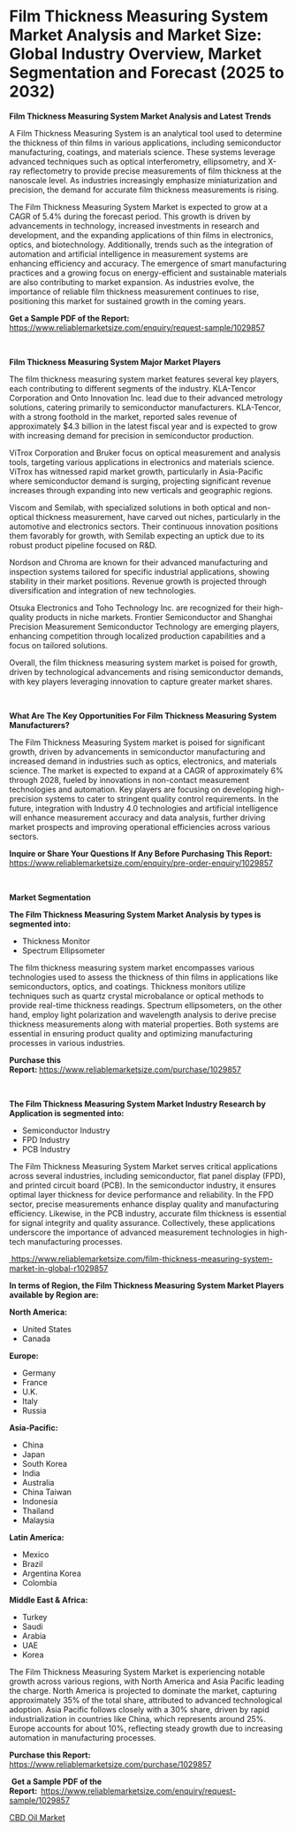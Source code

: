 <p><h1>Film Thickness Measuring System Market Analysis and Market Size: Global Industry Overview, Market Segmentation and Forecast (2025 to 2032)</h1></p><p><strong>Film Thickness Measuring System Market Analysis and Latest Trends</strong></p>
<p><p>A Film Thickness Measuring System is an analytical tool used to determine the thickness of thin films in various applications, including semiconductor manufacturing, coatings, and materials science. These systems leverage advanced techniques such as optical interferometry, ellipsometry, and X-ray reflectometry to provide precise measurements of film thickness at the nanoscale level. As industries increasingly emphasize miniaturization and precision, the demand for accurate film thickness measurements is rising.</p><p>The Film Thickness Measuring System Market is expected to grow at a CAGR of 5.4% during the forecast period. This growth is driven by advancements in technology, increased investments in research and development, and the expanding applications of thin films in electronics, optics, and biotechnology. Additionally, trends such as the integration of automation and artificial intelligence in measurement systems are enhancing efficiency and accuracy. The emergence of smart manufacturing practices and a growing focus on energy-efficient and sustainable materials are also contributing to market expansion. As industries evolve, the importance of reliable film thickness measurement continues to rise, positioning this market for sustained growth in the coming years.</p></p>
<p><strong>Get a Sample PDF of the Report:&nbsp;</strong> <a href="https://www.reliablemarketsize.com/enquiry/request-sample/1029857?utm_campaign=3069&utm_medium=2&utm_source=Github&utm_content=ia&utm_term=21032025&utm_id=film-thickness-measuring-system">https://www.reliablemarketsize.com/enquiry/request-sample/1029857</a></p>
<p>&nbsp;</p>
<p><strong>Film Thickness Measuring System Major Market Players</strong></p>
<p><p>The film thickness measuring system market features several key players, each contributing to different segments of the industry. KLA-Tencor Corporation and Onto Innovation Inc. lead due to their advanced metrology solutions, catering primarily to semiconductor manufacturers. KLA-Tencor, with a strong foothold in the market, reported sales revenue of approximately $4.3 billion in the latest fiscal year and is expected to grow with increasing demand for precision in semiconductor production.</p><p>ViTrox Corporation and Bruker focus on optical measurement and analysis tools, targeting various applications in electronics and materials science. ViTrox has witnessed rapid market growth, particularly in Asia-Pacific where semiconductor demand is surging, projecting significant revenue increases through expanding into new verticals and geographic regions.</p><p>Viscom and Semilab, with specialized solutions in both optical and non-optical thickness measurement, have carved out niches, particularly in the automotive and electronics sectors. Their continuous innovation positions them favorably for growth, with Semilab expecting an uptick due to its robust product pipeline focused on R&D.</p><p>Nordson and Chroma are known for their advanced manufacturing and inspection systems tailored for specific industrial applications, showing stability in their market positions. Revenue growth is projected through diversification and integration of new technologies.</p><p>Otsuka Electronics and Toho Technology Inc. are recognized for their high-quality products in niche markets. Frontier Semiconductor and Shanghai Precision Measurement Semiconductor Technology are emerging players, enhancing competition through localized production capabilities and a focus on tailored solutions.</p><p>Overall, the film thickness measuring system market is poised for growth, driven by technological advancements and rising semiconductor demands, with key players leveraging innovation to capture greater market shares.</p></p>
<p>&nbsp;</p>
<p><strong>What Are The Key Opportunities For Film Thickness Measuring System Manufacturers?</strong></p>
<p><p>The Film Thickness Measuring System market is poised for significant growth, driven by advancements in semiconductor manufacturing and increased demand in industries such as optics, electronics, and materials science. The market is expected to expand at a CAGR of approximately 6% through 2028, fueled by innovations in non-contact measurement technologies and automation. Key players are focusing on developing high-precision systems to cater to stringent quality control requirements. In the future, integration with Industry 4.0 technologies and artificial intelligence will enhance measurement accuracy and data analysis, further driving market prospects and improving operational efficiencies across various sectors.</p></p>
<p><strong>Inquire or Share Your Questions If Any Before Purchasing This Report:</strong> <a href="https://www.reliablemarketsize.com/enquiry/pre-order-enquiry/1029857?utm_campaign=3069&utm_medium=2&utm_source=Github&utm_content=ia&utm_term=21032025&utm_id=film-thickness-measuring-system">https://www.reliablemarketsize.com/enquiry/pre-order-enquiry/1029857</a></p>
<p>&nbsp;</p>
<p><strong>Market Segmentation</strong></p>
<p><strong>The Film Thickness Measuring System Market Analysis by types is segmented into:</strong></p>
<p><ul><li>Thickness Monitor</li><li>Spectrum Ellipsometer</li></ul></p>
<p><p>The film thickness measuring system market encompasses various technologies used to assess the thickness of thin films in applications like semiconductors, optics, and coatings. Thickness monitors utilize techniques such as quartz crystal microbalance or optical methods to provide real-time thickness readings. Spectrum ellipsometers, on the other hand, employ light polarization and wavelength analysis to derive precise thickness measurements along with material properties. Both systems are essential in ensuring product quality and optimizing manufacturing processes in various industries.</p></p>
<p><strong>Purchase this Report:&nbsp;</strong><a href="https://www.reliablemarketsize.com/purchase/1029857?utm_campaign=3069&utm_medium=2&utm_source=Github&utm_content=ia&utm_term=21032025&utm_id=film-thickness-measuring-system">https://www.reliablemarketsize.com/purchase/1029857</a></p>
<p>&nbsp;</p>
<p><strong>The Film Thickness Measuring System Market Industry Research by Application is segmented into:</strong></p>
<p><ul><li>Semiconductor Industry</li><li>FPD Industry</li><li>PCB Industry</li></ul></p>
<p><p>The Film Thickness Measuring System Market serves critical applications across several industries, including semiconductor, flat panel display (FPD), and printed circuit board (PCB). In the semiconductor industry, it ensures optimal layer thickness for device performance and reliability. In the FPD sector, precise measurements enhance display quality and manufacturing efficiency. Likewise, in the PCB industry, accurate film thickness is essential for signal integrity and quality assurance. Collectively, these applications underscore the importance of advanced measurement technologies in high-tech manufacturing processes.</p></p>
<p><a href="https://www.reliablemarketsize.com/film-thickness-measuring-system-market-in-global-r1029857?utm_campaign=3069&utm_medium=2&utm_source=Github&utm_content=ia&utm_term=21032025&utm_id=film-thickness-measuring-system">&nbsp;https://www.reliablemarketsize.com/film-thickness-measuring-system-market-in-global-r1029857</a></p>
<p><strong>In terms of Region, the Film Thickness Measuring System Market Players available by Region are:</strong></p>
<p>
    <p> <strong> North America: </strong>
        <ul>
            <li>United States</li>
            <li>Canada</li>
        </ul>
        </p> 
    <p> <strong> Europe: </strong>
        <ul>
            <li>Germany</li>
            <li>France</li>
            <li>U.K.</li>
            <li>Italy</li>
            <li>Russia</li>
        </ul>
        </p> 
    <p> <strong> Asia-Pacific: </strong>
        <ul>
            <li>China</li>
            <li>Japan</li>
            <li>South Korea</li>
            <li>India</li>
            <li>Australia</li>
            <li>China Taiwan</li>
            <li>Indonesia</li>
            <li>Thailand</li>
            <li>Malaysia</li>
        </ul>
        </p> 
    <p> <strong> Latin America: </strong>
        <ul>
            <li>Mexico</li>
            <li>Brazil</li>
            <li>Argentina Korea</li>
            <li>Colombia</li>
        </ul>
        </p> 
    <p> <strong> Middle East & Africa: </strong>
        <ul>
            <li>Turkey</li>
            <li>Saudi</li>
            <li>Arabia</li>
            <li>UAE</li>
            <li>Korea</li>
        </ul>
    </p>
    </p>
<p><p>The Film Thickness Measuring System Market is experiencing notable growth across various regions, with North America and Asia Pacific leading the charge. North America is projected to dominate the market, capturing approximately 35% of the total share, attributed to advanced technological adoption. Asia Pacific follows closely with a 30% share, driven by rapid industrialization in countries like China, which represents around 25%. Europe accounts for about 10%, reflecting steady growth due to increasing automation in manufacturing processes.</p></p>
<p><strong>Purchase this Report: </strong><a href="https://www.reliablemarketsize.com/purchase/1029857?utm_campaign=3069&utm_medium=2&utm_source=Github&utm_content=ia&utm_term=21032025&utm_id=film-thickness-measuring-system">https://www.reliablemarketsize.com/purchase/1029857</a></p>
<p>&nbsp;<strong>Get a Sample PDF of the Report:&nbsp;&nbsp;</strong><a href="https://www.reliablemarketsize.com/enquiry/request-sample/1029857?utm_campaign=3069&utm_medium=2&utm_source=Github&utm_content=ia&utm_term=21032025&utm_id=film-thickness-measuring-system">https://www.reliablemarketsize.com/enquiry/request-sample/1029857</a></p>
<p><strong></strong></p>
<p><p><a href="https://github.com/alekitanis/Market-Research-Report-List-1/blob/main/cbd-oil-market.md?utm_campaign=3069&utm_medium=2&utm_source=Github&utm_content=ia&utm_term=21032025&utm_id=film-thickness-measuring-system">CBD Oil Market</a></p></p>